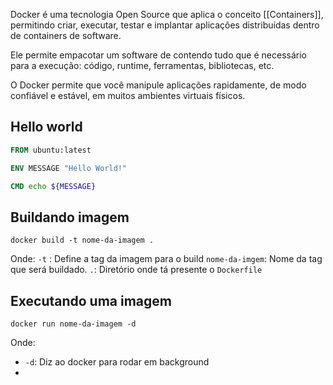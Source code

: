 Docker é uma tecnologia Open Source que aplica o conceito [[Containers]], permitindo criar, executar, testar e implantar aplicações distribuídas dentro de containers de software.

Ele permite empacotar um software de contendo tudo que é necessário para a execução: código, runtime, ferramentas, bibliotecas, etc.

O Docker permite que você manipule aplicações rapidamente, de modo confiável e estável, em muitos ambientes virtuais físicos.

## Hello world 

```Dockerfile
FROM ubuntu:latest

ENV MESSAGE "Hello World!"

CMD echo ${MESSAGE}
```

## Buildando imagem

```shell
docker build -t nome-da-imagem .
```

Onde:
 `-t` : Define a tag da imagem para o build
 `nome-da-imgem`: Nome da tag que será buildado.
 `.`: Diretório onde tá presente o `Dockerfile`

## Executando uma imagem

```Shell
docker run nome-da-imagem -d
```

 Onde:
- `-d`: Diz ao docker para rodar em background
- 